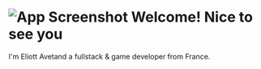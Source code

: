 # ![App Screenshot](https://slackmojis.com/emojis/71096-cat1q/download) Welcome! Nice to see you

I'm Eliott Avetand a fullstack & game developer from France.
